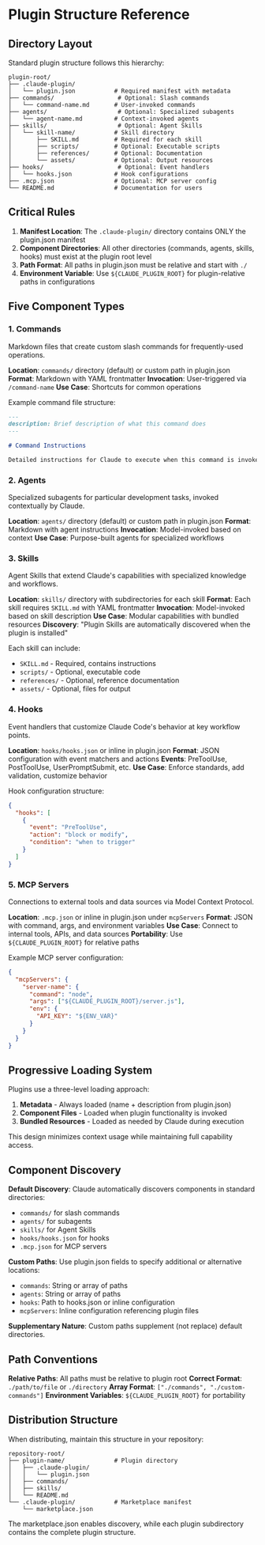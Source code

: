 # Plugin Structure Reference

## Directory Layout

Standard plugin structure follows this hierarchy:

```
plugin-root/
├── .claude-plugin/
│   └── plugin.json           # Required manifest with metadata
├── commands/                  # Optional: Slash commands
│   └── command-name.md       # User-invoked commands
├── agents/                    # Optional: Specialized subagents
│   └── agent-name.md         # Context-invoked agents
├── skills/                    # Optional: Agent Skills
│   └── skill-name/           # Skill directory
│       ├── SKILL.md          # Required for each skill
│       ├── scripts/          # Optional: Executable scripts
│       ├── references/       # Optional: Documentation
│       └── assets/           # Optional: Output resources
├── hooks/                     # Optional: Event handlers
│   └── hooks.json            # Hook configurations
├── .mcp.json                 # Optional: MCP server config
└── README.md                 # Documentation for users
```

## Critical Rules

1. **Manifest Location**: The `.claude-plugin/` directory contains ONLY the plugin.json manifest
2. **Component Directories**: All other directories (commands, agents, skills, hooks) must exist at the plugin root level
3. **Path Format**: All paths in plugin.json must be relative and start with `./`
4. **Environment Variable**: Use `${CLAUDE_PLUGIN_ROOT}` for plugin-relative paths in configurations

## Five Component Types

### 1. Commands

Markdown files that create custom slash commands for frequently-used operations.

**Location**: `commands/` directory (default) or custom path in plugin.json
**Format**: Markdown with YAML frontmatter
**Invocation**: User-triggered via `/command-name`
**Use Case**: Shortcuts for common operations

Example command file structure:
```markdown
---
description: Brief description of what this command does
---

# Command Instructions

Detailed instructions for Claude to execute when this command is invoked.
```

### 2. Agents

Specialized subagents for particular development tasks, invoked contextually by Claude.

**Location**: `agents/` directory (default) or custom path in plugin.json
**Format**: Markdown with agent instructions
**Invocation**: Model-invoked based on context
**Use Case**: Purpose-built agents for specialized workflows

### 3. Skills

Agent Skills that extend Claude's capabilities with specialized knowledge and workflows.

**Location**: `skills/` directory with subdirectories for each skill
**Format**: Each skill requires `SKILL.md` with YAML frontmatter
**Invocation**: Model-invoked based on skill description
**Use Case**: Modular capabilities with bundled resources
**Discovery**: "Plugin Skills are automatically discovered when the plugin is installed"

Each skill can include:
- `SKILL.md` - Required, contains instructions
- `scripts/` - Optional, executable code
- `references/` - Optional, reference documentation
- `assets/` - Optional, files for output

### 4. Hooks

Event handlers that customize Claude Code's behavior at key workflow points.

**Location**: `hooks/hooks.json` or inline in plugin.json
**Format**: JSON configuration with event matchers and actions
**Events**: PreToolUse, PostToolUse, UserPromptSubmit, etc.
**Use Case**: Enforce standards, add validation, customize behavior

Hook configuration structure:
```json
{
  "hooks": [
    {
      "event": "PreToolUse",
      "action": "block or modify",
      "condition": "when to trigger"
    }
  ]
}
```

### 5. MCP Servers

Connections to external tools and data sources via Model Context Protocol.

**Location**: `.mcp.json` or inline in plugin.json under `mcpServers`
**Format**: JSON with command, args, and environment variables
**Use Case**: Connect to internal tools, APIs, and data sources
**Portability**: Use `${CLAUDE_PLUGIN_ROOT}` for relative paths

Example MCP server configuration:
```json
{
  "mcpServers": {
    "server-name": {
      "command": "node",
      "args": ["${CLAUDE_PLUGIN_ROOT}/server.js"],
      "env": {
        "API_KEY": "${ENV_VAR}"
      }
    }
  }
}
```

## Progressive Loading System

Plugins use a three-level loading approach:

1. **Metadata** - Always loaded (name + description from plugin.json)
2. **Component Files** - Loaded when plugin functionality is invoked
3. **Bundled Resources** - Loaded as needed by Claude during execution

This design minimizes context usage while maintaining full capability access.

## Component Discovery

**Default Discovery**: Claude automatically discovers components in standard directories:
- `commands/` for slash commands
- `agents/` for subagents
- `skills/` for Agent Skills
- `hooks/hooks.json` for hooks
- `.mcp.json` for MCP servers

**Custom Paths**: Use plugin.json fields to specify additional or alternative locations:
- `commands`: String or array of paths
- `agents`: String or array of paths
- `hooks`: Path to hooks.json or inline configuration
- `mcpServers`: Inline configuration referencing plugin files

**Supplementary Nature**: Custom paths supplement (not replace) default directories.

## Path Conventions

**Relative Paths**: All paths must be relative to plugin root
**Correct Format**: `./path/to/file` or `./directory`
**Array Format**: `["./commands", "./custom-commands"]`
**Environment Variables**: `${CLAUDE_PLUGIN_ROOT}` for portability

## Distribution Structure

When distributing, maintain this structure in your repository:

```
repository-root/
├── plugin-name/              # Plugin directory
│   ├── .claude-plugin/
│   │   └── plugin.json
│   ├── commands/
│   ├── skills/
│   └── README.md
└── .claude-plugin/           # Marketplace manifest
    └── marketplace.json
```

The marketplace.json enables discovery, while each plugin subdirectory contains the complete plugin structure.
